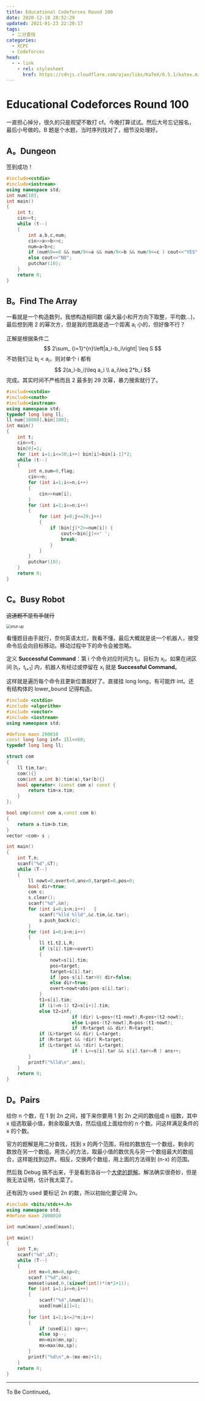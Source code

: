 ```yaml
---
title: Educational Codeforces Round 100
date: 2020-12-18 20:52:29
updated: 2021-01-23 22:28:17
tags:
  - 二分查找
categories:
  - XCPC
  - Codeforces
head:
  - - link
    - rel: stylesheet
      href: https://cdnjs.cloudflare.com/ajax/libs/KaTeX/0.5.1/katex.min.css
---
```

# Educational Codeforces Round 100

一直担心掉分，很久的只是观望不敢打 cf。今晚打算试试。然后大号忘记报名，最后小号做的。B 题是个水题，当时序列找对了，细节没处理好。
<!-- more -->

## A。Dungeon
签到成功！

```cpp
#include<cstdio>
#include<iostream>
using namespace std;
int num[10];
int main()
{
	int t;
	cin>>t;
	while (t--)
	{
		int a,b,c,num;
		cin>>a>>b>>c;
		num=a+b+c;
		if (num%9==0 && num/9<=a && num/9<=b && num/9<=c ) cout<<"YES";
		else cout<<"NO";
		putchar(10);
	}
	return 0;
}
```

## B。Find The Array

一看就是一个构造数列，我想构造相同数 (最大最小和开方向下取整，平均数...)，最后想到用 2 的幂次方，但是我的思路是选一个距离 a<sub>i</sub> 小的，但好像不行？

正解是根据条件二
$$
2\sum_ {i=1}^{n}\left|a_i-b_i\right| \leq S
$$
不妨我们让 b<sub>i</sub> < a<sub>i</sub>，则对单个 i 都有 
$$
2(a_i-b_i)\leq a_i \\
a_i\leq 2*b_i
$$
完成。其实时间不严格而且 2 最多到 29 次幂，暴力搜索就行了。

```cpp
#include<cstdio>
#include<cmath>
#include<iostream>
using namespace std;
typedef long long ll;
ll num[10000],bin[100];
int main()
{
	int t;
	cin>>t;
	bin[0]=1;
	for (int i=1;i<=30;i++) bin[i]=bin[i-1]*2;
	while (t--)
	{
		int n,sum=0,flag;
		cin>>n;
		for (int i=1;i<=n;i++) 
		{
			cin>>num[i];
		}
		for (int i=1;i<=n;i++)
		{ 
			for (int j=0;j<=29;j++)
			{
				if (bin[j]*2>=num[i]) {
					cout<<bin[j]<<' ';
					break;
				}
			}
		}
		putchar(10);
	}
	return 0;
}
```

## C。Busy Robot

~~这道题不是有手就行~~ 

<img src="https://img.inzamz.top/expression/shut-up.jpg" alt="shut-up" style="zoom:67%;" />

看懂题目由手就行，奈何英语太烂，我看不懂。最后大概就是说一个机器人，接受命令后会向目标移动。移动过程中下的命令会被忽略。

定义 **Successful Command**：第 i 个命令对应时间为 t<sub>i</sub>，目标为 x<sub>i</sub>，如果在闭区间 [t<sub>i</sub>，t<sub>i+1</sub>] 内，机器人有经过或停留在 x<sub>i</sub> 就是 **Successful Command**。

这样就是遍历每个命令且更新位置就好了。直接挂 long long，有可能炸 int。还有结构体的 lower_bound 记得构造。

```cpp
#include <cstdio>
#include <algorithm>
#include <vector>
#include <iostream>
using namespace std;

#define maxn 200010
const long long inf= 1ll<<60;
typedef long long ll;

struct com
{
	ll tim,tar;
	com(){}
	com(int a,int b):tim(a),tar(b){}
	bool operator< (const com x) const {
		return tim<x.tim;
	}
};

bool cmp(const com a,const com b)
{
	return a.tim<b.tim;
}
vector <com> s ;

int main()
{
	int T,n;
	scanf("%d",&T);
	while (T--)
	{
		ll nowt=0,overt=0,ans=0,target=0,pos=0;
		bool dir=true;
		com c;
		s.clear();
		scanf("%d",&n);
		for (int i=0;i<n;i++)	{
			scanf("%lld %lld",&c.tim,&c.tar);
			s.push_back(c);
		}
		for (int i=0;i<n;i++)
		{
			ll t1,t2,L,R;
			if (s[i].tim>=overt) 
			{
				nowt=s[i].tim;
				pos=target;
				target=s[i].tar;
				if (pos-s[i].tar>0) dir=false;
				else dir=true;
				overt=nowt+abs(pos-s[i].tar);
			}
			t1=s[i].tim;
			if (i!=n-1) t2=s[i+1].tim;
			else t2=inf;
                        if (dir) L=pos+(t1-nowt),R=pos+(t2-nowt);
                        else L=pos-(t2-nowt),R=pos-(t1-nowt);
                        if (R>target && dir) R=target;
			if (L>target && dir) L=target;
			if (R<target && !dir) R=target;
			if (L<target && !dir) L=target;
                        if ( L<=s[i].tar && s[i].tar<=R ) ans++;
		}
		printf("%lld\n",ans);
	}
	return 0;
}
```

## D。Pairs

给你 n 个数，在 1 到 2n 之间，接下来你要用 1 到 2n 之间的数组成 n 组数，其中 x 组选取最小值，剩余取最大值，然后组成上面给你的 n 个数。问这样满足条件的 x 的个数。

官方的题解是用二分查找，找到 x 的两个范围，将给的数放在一个数组，剩余的数放在另一个数组。用贪心的方法，取最小值的数优先与另一个数组最大的数组合，这样能找到边界。相反，交换两个数组，用上面的方法得到 (n-x) 的范围。

然后我 Debug 搞不出来，于是看到洛谷一个[大佬的题解](https://www.luogu.com.cn/blog/ShokuhouMisaki/solution-cf1463d)。解法确实很奇妙，但是我无法证明，估计我太菜了。

还有因为 used 要标记 2n 的数，所以初始化要记得 2n。

```cpp
#include <bits/stdc++.h>
using namespace std;
#define maxn 2000010

int num[maxn],used[maxn];

int main()
{
	int T,n;
	scanf("%d",&T);
	while (T--)
	{
		int mx=0,mn=0,sp=0;
		scanf ("%d",&n);
		memset(used,0,(sizeof(int))*(n*2+1));
		for (int i=1;i<=n;i++)
		{
			scanf("%d",&num[i]);
			used[num[i]]=1;
		}
		for (int i=1;i<=2*n;i++) 
		{
			if (used[i]) sp++;
			else sp--;
			mn=min(mn,sp);
			mx=max(mx,sp);
		}
		printf("%d\n",n-(mx-mn)+1);
	}
	return 0;
}
```



---

To Be Continued。

<!-- Q.E.D. -->
